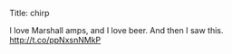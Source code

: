 Title: chirp

I love Marshall amps, and I love beer. And then I saw this. <a href="http://t.co/ppNxsnNMkP">http://t.co/ppNxsnNMkP</a>
